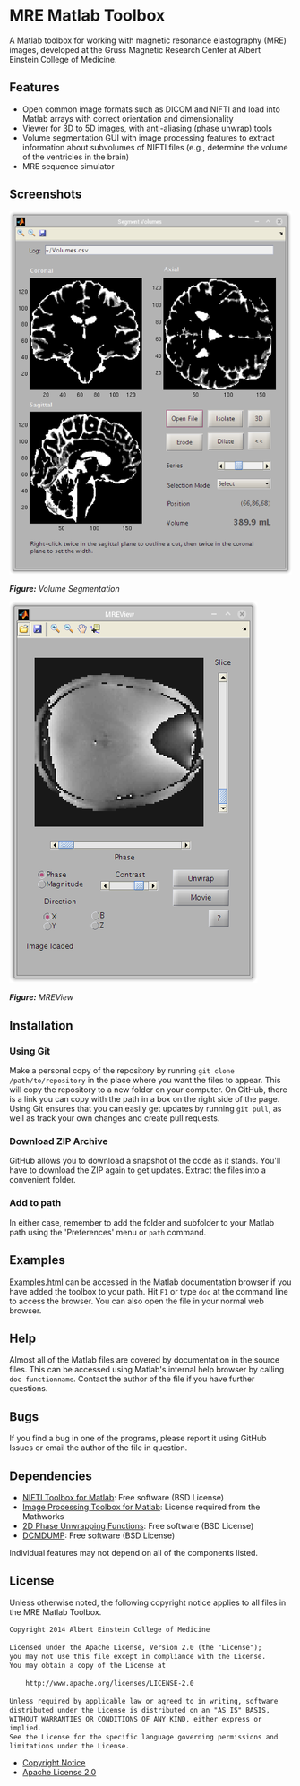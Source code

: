 # MRE Matlab Toolbox

A Matlab toolbox for working with magnetic resonance elastography (MRE) images, developed at the Gruss Magnetic Research Center at Albert Einstein College of Medicine.

## Features

- Open common image formats such as DICOM and NIFTI and load into Matlab arrays with correct orientation and dimensionality
- Viewer for 3D to 5D images, with anti-aliasing (phase unwrap) tools
- Volume segmentation GUI with image processing features to extract information about subvolumes of NIFTI files (e.g., determine the volume of the ventricles in the brain)
- MRE sequence simulator

## Screenshots

![volume segmentation gui](Examples/html/segmentvolumes.png)

_**Figure:** Volume Segmentation_

![mreview gui](Examples/html/mreview.png)

_**Figure:** MREView_

## Installation

### Using Git

Make a personal copy of the repository by running `git clone /path/to/repository` in the place where you want the files to appear. This will copy the repository to a new folder on your computer. On GitHub, there is a link you can copy with the path in a box on the right side of the page. Using Git ensures that you can easily get updates by running `git pull`, as well as track your own changes and create pull requests.

### Download ZIP Archive

GitHub allows you to download a snapshot of the code as it stands. You'll have to download the ZIP again to get updates. Extract the files into a convenient folder.

### Add to path

In either case, remember to add the folder and subfolder to your Matlab path using the 'Preferences' menu or `path` command.

## Examples

[Examples.html](examples/html/examples.html) can be accessed in the Matlab documentation browser if you have added the toolbox to your path. Hit `F1` or type `doc` at the command line to access the browser. You can also open the file in your normal web browser.

## Help

Almost all of the Matlab files are covered by documentation in the source files. This can be accessed using Matlab's internal help browser by calling `doc functionname`. Contact the author of the file if you have further questions.

## Bugs

If you find a bug in one of the programs, please report it using GitHub Issues or email the author of the file in question.

## Dependencies

- [NIFTI Toolbox for Matlab][niftitoolbox]: Free software (BSD License)
- [Image Processing Toolbox for Matlab][imageprocessing]: License required from the Mathworks
- [2D Phase Unwrapping Functions][phaseunwrap]: Free software (BSD License)
- [DCMDUMP][dcmdump]: Free software (BSD License)

[niftitoolbox]:http://www.mathworks.com/matlabcentral/fileexchange/8797-tools-for-nifti-and-analyze-image/content/NIfTI_20140122.zip
[imageprocessing]:http://www.mathworks.com/products/image/
[phaseunwrap]:http://www.mathworks.com/matlabcentral/fileexchange/29497-goldsteinunwrap2d-r1
[dcmdump]:http://support.dcmtk.org/docs/dcmdump.html

Individual features may not depend on all of the components listed.

## License

Unless otherwise noted, the following copyright notice applies to all files in the MRE Matlab Toolbox.

```
Copyright 2014 Albert Einstein College of Medicine

Licensed under the Apache License, Version 2.0 (the "License");
you may not use this file except in compliance with the License.
You may obtain a copy of the License at

    http://www.apache.org/licenses/LICENSE-2.0

Unless required by applicable law or agreed to in writing, software
distributed under the License is distributed on an "AS IS" BASIS,
WITHOUT WARRANTIES OR CONDITIONS OF ANY KIND, either express or implied.
See the License for the specific language governing permissions and
limitations under the License.
```

- [Copyright Notice](NOTICE.txt)
- [Apache License 2.0](LICENSE.txt)
